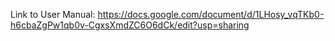Link to User Manual: https://docs.google.com/document/d/1LHosy_vqTKb0-h6cbaZgPw1qb0v-CgxsXmdZC6O6dCk/edit?usp=sharing
